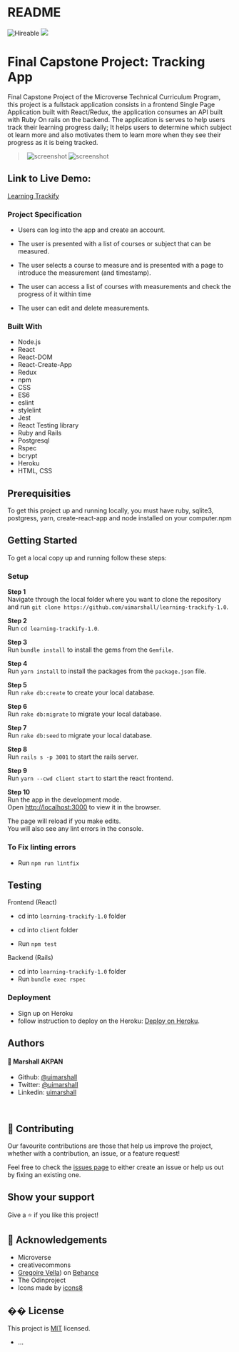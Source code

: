 # README

![Hireable](https://img.shields.io/badge/Hireable-yes-success) ![](https://img.shields.io/badge/-Microverse%20projects-blueviolet)

# Final Capstone Project: Tracking App

Final Capstone Project of the Microverse Technical Curriculum Program, this project is a fullstack application consists in a frontend Single Page Application built with React/Redux, the application consumes an API built with Ruby On rails on the backend. The application is serves to help users track their learning progress daily; It helps users to determine which subject ot learn more and also motivates them to learn more when they see their progress as it is being tracked.

> ​
> ![screenshot](public/login.png) ![screenshot](public/home_page.png)
>

## Link to Live Demo:

[Learning Trackify](https://frozen-wildwood-96033.herokuapp.com/login)

### Project Specification

- Users can log into the app and create an account.
- The user is presented with a list of courses or subject that can be measured.
- The user selects a course to measure and is presented with a page to introduce the measurement (and timestamp).
- The user can access a list of courses with measurements and check the progress of it within time

- The user can edit and delete measurements.

### Built With

- Node.js
- React
- React-DOM
- React-Create-App
- Redux
- npm
- CSS
- ES6
- eslint
- stylelint
- Jest
- React Testing library
- Ruby and Rails
- Postgresql
- Rspec
- bcrypt
- Heroku
- HTML, CSS

## Prerequisities

To get this project up and running locally, you must have ruby, sqlite3, postgress, yarn, create-react-app and node installed on your computer.npm


## Getting Started
To get a local copy up and running follow these steps:

### Setup

**Step 1**<br>
Navigate through the local folder where you want to clone the repository and run
`git clone https://github.com/uimarshall/learning-trackify-1.0`.<br>

**Step 2**<br>
Run `cd learning-trackify-1.0`.<br>

**Step 3**<br>
Run `bundle install` to install the gems from the `Gemfile`.<br>

**Step 4**<br>
Run `yarn install` to install the packages from the `package.json` file.<br>

**Step 5**<br>
Run `rake db:create` to create your local database.

**Step 6**<br>
Run `rake db:migrate` to migrate your local database.

**Step 7**<br>
Run `rake db:seed` to migrate your local database.

**Step 8**<br>
Run `rails s -p 3001` to start the rails server.

**Step 9**<br>
Run `yarn --cwd client start` to start the react frontend.

**Step 10**<br>
Run the app in the development mode.\
Open [http://localhost:3000](http://localhost:3000) to view it in the browser.

The page will reload if you make edits.\
You will also see any lint errors in the console.<br>

### To Fix linting errors

- Run `npm run lintfix`
## Testing

Frontend (React)

- cd into `learning-trackify-1.0` folder
- cd into `client` folder

- Run `npm test`

Backend (Rails)

- cd into `learning-trackify-1.0` folder
- Run `bundle exec rspec`

 ### Deployment

- Sign up on Heroku
- follow instruction to deploy on the Heroku: [Deploy on Heroku](https://medium.com/how-i-get-it/rails-react-js-heroku-deployment-43d7469e122e).
## Authors
#### 👤 **Marshall AKPAN**

- Github: [@uimarshall](https://github.com/uimarshall)
- Twitter: [@uimarshall](https://twitter.com/uimarshall)
- Linkedin: [uimarshall](https://www.linkedin.com/in/marshall-akpan-19745526/)

​
## 🤝 Contributing

Our favourite contributions are those that help us improve the project, whether with a contribution, an issue, or a feature request!

Feel free to check the [issues page](https://github.com/uimarshall/learning-trackify-1.0/issues) to either create an issue or help us out by fixing an existing one.
## Show your support

Give a ⭐️ if you like this project!
​
## :clap: Acknowledgements

- Microverse
- creativecommons
- [Gregoire Vella](https://www.behance.net/gallery/13271423/Bodytrackit-An-iOs-app-Branding-UX-and-UI)) on [Behance](https://www.behance.net/)
- The Odinproject
- <div>Icons made by <a href="https://icons8.com/icons/set/programming-language">icons8</a></div>
  
## �� License

This project is [MIT](lic.url) licensed.


* ...
